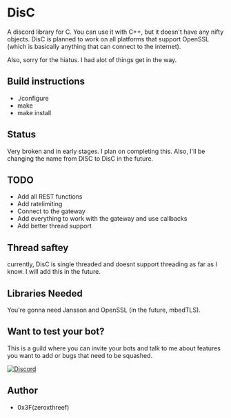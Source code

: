 # DisC
A discord library for C. You can use it with C++, but it doesn't have any nifty objects. DisC is planned to work on all platforms that support OpenSSL (which is basically anything that can connect to the internet).

Also, sorry for the hiatus. I had alot of things get in the way.

## Build instructions
* ./configure
* make
* make install

## Status
Very broken and in early stages. I plan on completing this.
Also, I'll be changing the name from DISC to DisC in the future.

## TODO
* Add all REST functions
* Add ratelimiting
* Connect to the gateway
* Add everything to work with the gateway and use callbacks
* Add better thread support

## Thread saftey
currently, DisC is single threaded and doesnt support threading as far as I know. I will add this in the future.

## Libraries Needed
You're gonna need Jansson and OpenSSL (in the future, mbedTLS).

## Want to test your bot?
This is a guild where you can invite your bots and talk to me about features you want to add or bugs that need to be squashed.

[![Discord ](https://discordapp.com/api/guilds/263823960116953088/embed.png?style=banner1)](https://discord.gg/nSa7n8v)

## Author
* 0x3F(zeroxthreef)
